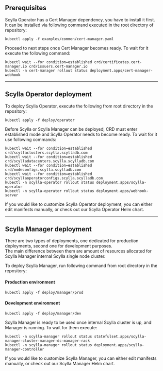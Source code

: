 ## Prerequisites

Scylla Operator has a Cert Manager dependency, you have to install it first. 
It can be installed via following command executed in the root directory of repository:
```shell
kubectl apply -f examples/common/cert-manager.yaml
```

Proceed to next steps once Cert Manager becomes ready. To wait for it execute the following command:
```shell
kubectl wait --for condition=established crd/certificates.cert-manager.io crd/issuers.cert-manager.io
kubectl -n cert-manager rollout status deployment.apps/cert-manager-webhook
```

---

## Scylla Operator deployment

To deploy Scylla Operator, execute the following from root directory in the repository:
```shell
kubectl apply -f deploy/operator
```

Before Scylla or Scylla Manager can be deployed, CRD must enter established mode and Scylla Operator needs to become ready.
To wait for it use following commands:
```shell
kubectl wait --for condition=established crd/scyllaclusters.scylla.scylladb.com
kubectl wait --for condition=established crd/scylladatacenters.scylla.scylladb.com
kubectl wait --for condition=established crd/nodeconfigs.scylla.scylladb.com
kubectl wait --for condition=established crd/scyllaoperatorconfigs.scylla.scylladb.com
kubectl -n scylla-operator rollout status deployment.apps/scylla-operator
kubectl -n scylla-operator rollout status deployment.apps/webhook-server
```

If you would like to customize Scylla Operator deployment, you can either edit manifests manually, 
or check out our Scylla Operator Helm chart.

---

## Scylla Manager deployment

There are two types of deployments, one dedicated for production deployments, second one for development purposes. \
The main difference between them are amount of resources allocated for Scylla Manager internal Scylla single node cluster. 

To deploy Scylla Manager, run following command from root directory in the repository:
#### Production environment
```shell
kubectl apply -f deploy/manager/prod
```

#### Development environment
```shell
kubectl apply -f deploy/manager/dev
```

Scylla Manager is ready to be used once internal Scylla cluster is up, and Manager is running. To wait for them execute:
```shell
kubectl -n scylla-manager rollout status statefulset.apps/scylla-manager-cluster-manager-dc-manager-rack
kubectl -n scylla-manager rollout status deployment.apps/scylla-manager-controller
```

If you would like to customize Scylla Manager, you can either edit manifests manually, 
or check out our Scylla Manager Helm chart.
